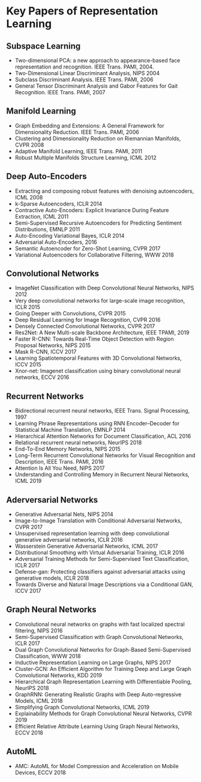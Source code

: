 # Key Papers of Representation Learning 

## Subspace Learning 
- Two-dimensional PCA: a new approach to appearance-based face representation and recognition. IEEE Trans. PAMI, 2004. 
- Two-Dimensional Linear Discriminant Analysis, NIPS 2004 
- Subclass Discriminant Analysis. IEEE Trans. PAMI, 2006 
- General Tensor Discriminant Analysis and Gabor Features for Gait Recognition. IEEE Trans. PAMI, 2007 

## Manifold Learning 
- Graph Embedding and Extensions: A General Framework for Dimensionality Reduction. IEEE Trans. PAMI, 2006 
- Clustering and Dimensionality Reduction on Riemannian Manifolds, CVPR 2008 
- Adaptive Manifold Learning, IEEE Trans. PAMI, 2011 
- Robust Multiple Manifolds Structure Learning, ICML 2012 

## Deep Auto-Encoders 
- Extracting and composing robust features with denoising autoencoders, ICML 2008 
- k-Sparse Autoencoders, ICLR 2014 
- Contractive Auto-Encoders: Explicit Invariance During Feature Extraction, ICML 2011 
- Semi-Supervised Recursive Autoencoders for Predicting Sentiment Distributions, EMNLP 2011 
- Auto-Encoding Variational Bayes, ICLR 2014 
- Adversarial Auto-Encoders, 2016 
- Semantic Autoencoder for Zero-Shot Learning, CVPR 2017 
- Variational Autoencoders for Collaborative Filtering, WWW 2018 

## Convolutional Networks 
- ImageNet Classification with Deep Convolutional Neural Networks, NIPS 2012 
- Very deep convolutional networks for large-scale image recognition, ICLR 2015 
- Going Deeper with Convolutions, CVPR 2015 
- Deep Residual Learning for Image Recognition, CVPR 2016 
- Densely Connected Convolutional Networks, CVPR 2017 
- Res2Net: A New Multi-scale Backbone Architecture, IEEE TPAMI, 2019 
- Faster R-CNN: Towards Real-Time Object Detection with Region Proposal Networks, NIPS 2015 
- Mask R-CNN, ICCV 2017 
- Learning Spatiotemporal Features with 3D Convolutional Networks, ICCV 2015 
- Xnor-net: Imagenet classification using binary convolutional neural networks, ECCV 2016 

## Recurrent Networks 
- Bidirectional recurrent neural networks, IEEE Trans. Signal Processing, 1997 
- Learning Phrase Representations using RNN Encoder–Decoder for Statistical Machine Translation, EMNLP 2014 
- Hierarchical Attention Networks for Document Classification, ACL 2016 
- Relational recurrent neural networks, NeurIPS 2018 
- End-To-End Memory Networks, NIPS 2015 
- Long-Term Recurrent Convolutional Networks for Visual Recognition and Description, IEEE Trans. PAMI, 2016 
- Attention Is All You Need, NIPS 2017 
- Understanding and Controlling Memory in Recurrent Neural Networks, ICML 2019 

## Aderversarial Networks 
- Generative Adversarial Nets, NIPS 2014 
- Image-to-Image Translation with Conditional Adversarial Networks, CVPR 2017 
- Unsupervised representation learning with deep convolutional generative adversarial networks, ICLR 2016 
- Wasserstein Generative Adversarial Networks, ICML 2017 
- Distributional Smoothing with Virtual Adversarial Training, ICLR 2016 
- Adversarial Training Methods for Semi-Supervised Text Classification, ICLR 2017 
- Defense-gan: Protecting classifiers against adversarial attacks using generative models, ICLR 2018 
- Towards Diverse and Natural Image Descriptions via a Conditional GAN, ICCV 2017 

## Graph Neural Networks
- Convolutional neural networks on graphs with fast localized spectral filtering, NIPS 2016 
- Semi-Supervised Classification with Graph Convolutional Networks, ICLR 2017 
- Dual Graph Convolutional Networks for Graph-Based Semi-Supervised Classification, WWW 2018 
- Inductive Representation Learning on Large Graphs, NIPS 2017 
- Cluster-GCN: An Efficient Algorithm for Training Deep and Large Graph Convolutional Networks, KDD 2019 
- Hierarchical Graph Representation Learning with Differentiable Pooling, NeurIPS 2018 
- GraphRNN: Generating Realistic Graphs with Deep Auto-regressive Models, ICML 2018 
- Simplifying Graph Convolutional Networks, ICML 2019 
- Explainability Methods for Graph Convolutional Neural Networks, CVPR 2019 
- Efficient Relative Attribute Learning Using Graph Neural Networks, ECCV 2018 

## AutoML 
- AMC: AutoML for Model Compression and Acceleration on Mobile Devices, ECCV 2018 


















